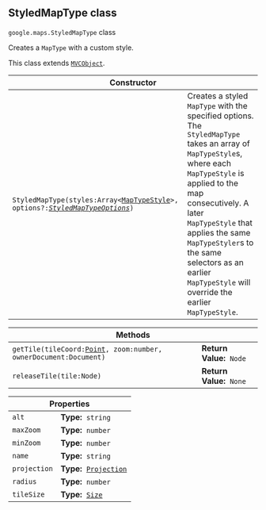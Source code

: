 <h2 id="StyledMapType">
StyledMapType
class
</h2><p>
<code><span itemprop="path">google.maps</span>.<span itemprop="name">StyledMapType</span></code>
class
</p><p>Creates a <code>MapType</code> with a custom style.</p><p>This class extends
<code><a href="https://github.com/amenadiel/google-maps-documentation/blob/master/docs/MVCObject.md">MVCObject</a></code>.
</p><table class="constructors responsive" summary="class StyledMapType - Constructor">
<thead>
<tr><th colspan="2">Constructor</th>
</tr></thead>
<tbody>
<tr>
<td><code>StyledMapType(styles:Array&lt;<a href="https://github.com/amenadiel/google-maps-documentation/blob/master/docs/MapTypeStyle.md">MapTypeStyle</a>&gt;, options?:<a href="https://github.com/amenadiel/google-maps-documentation/blob/master/docs/StyledMapTypeOptions.md"><em>StyledMapTypeOptions</em></a>)</code></td>
<td>Creates a styled <code>MapType</code> with the specified options. The <code>StyledMapType</code> takes an array of <code>MapTypeStyle</code>s, where each <code>MapTypeStyle</code> is applied to the map consecutively. A later <code>MapTypeStyle</code> that applies the same <code>MapTypeStyler</code>s to the same selectors as an earlier <code>MapTypeStyle</code> will override the earlier <code>MapTypeStyle</code>.</td>
</tr>
</tbody>
</table><table class="methods responsive" summary="class StyledMapType - Methods">
<thead>
<tr><th colspan="2">Methods</th>
</tr></thead>
<tbody>
<tr>
<td><code>getTile(tileCoord:<a href="https://github.com/amenadiel/google-maps-documentation/blob/master/docs/Point.md">Point</a>, zoom:number, ownerDocument:Document)</code></td>
<td><div><strong>Return Value:</strong>&nbsp; <code>Node</code></div>
<div class="desc"></div></td>
</tr>
<tr>
<td><code>releaseTile(tile:Node)</code></td>
<td><div><strong>Return Value:</strong>&nbsp; <code>None</code></div>
<div class="desc"></div></td>
</tr>
</tbody>
</table><table class="properties responsive" summary="class StyledMapType - Properties">
<thead>
<tr><th colspan="2">Properties</th>
</tr></thead>
<tbody>
<tr>
<td><code>alt</code></td>
<td><div><strong>Type:</strong>&nbsp; <code>string</code></div>
<div class="desc"></div></td>
</tr>
<tr>
<td><code>maxZoom</code></td>
<td><div><strong>Type:</strong>&nbsp; <code>number</code></div>
<div class="desc"></div></td>
</tr>
<tr>
<td><code>minZoom</code></td>
<td><div><strong>Type:</strong>&nbsp; <code>number</code></div>
<div class="desc"></div></td>
</tr>
<tr>
<td><code>name</code></td>
<td><div><strong>Type:</strong>&nbsp; <code>string</code></div>
<div class="desc"></div></td>
</tr>
<tr>
<td><code>projection</code></td>
<td><div><strong>Type:</strong>&nbsp; <code><a href="https://github.com/amenadiel/google-maps-documentation/blob/master/docs/Projection.md">Projection</a></code></div>
<div class="desc"></div></td>
</tr>
<tr>
<td><code>radius</code></td>
<td><div><strong>Type:</strong>&nbsp; <code>number</code></div>
<div class="desc"></div></td>
</tr>
<tr>
<td><code>tileSize</code></td>
<td><div><strong>Type:</strong>&nbsp; <code><a href="https://github.com/amenadiel/google-maps-documentation/blob/master/docs/Size.md">Size</a></code></div>
<div class="desc"></div></td>
</tr>
</tbody>
</table>
